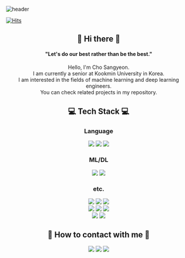 <!--
**JoSangYeon/JoSangYeon** is a ✨ _special_ ✨ repository because its `README.md` (this file) appears on your GitHub profile.

Here are some ideas to get you started:

- 🔭 I’m currently working on ...
- 🌱 I’m currently learning ...
- 👯 I’m looking to collaborate on ...
- 🤔 I’m looking for help with ...
- 💬 Ask me about ...
- 📫 How to reach me: ...
- 😄 Pronouns: ...
- ⚡ Fun fact: ...
-->
![header](https://capsule-render.vercel.app/api?type=waving&color=0:123456,100:9CCFFF&height=246&section=header&text=SangYeon%20Jo&fontSize=90&fontColor=BFCFFF)

[![Hits](https://hits.seeyoufarm.com/api/count/incr/badge.svg?url=https%3A%2F%2Fgithub.com%2FJoSangYeon&count_bg=%2379C83D&title_bg=%23555555&icon=&icon_color=%23E7E7E7&title=hits&edge_flat=false)](https://hits.seeyoufarm.com)

<h2 align="center">👋 Hi there 👋</h2>
<div align="center">
 <h4>"Let's do our best rather than be the best."</h4>

 Hello, I'm Cho Sangyeon.<br>
I am currently a senior at Kookmin University in Korea.<br>
I am interested in the fields of machine learning and deep learning engineers.<br>
You can check related projects in my repository.
</div>

<h2 align="center">💻 Tech Stack 💻</h2>
<h3 align="center">Language</h3>
<p align="center">
 <img src="https://img.shields.io/badge/-Python-brightgreen?style=flat-square&logo=python&logoColor=white"/>
 <img src="https://img.shields.io/badge/-Java-yellowgreen?style=flat-square&logo=java&logoColor=white"/>
 <img src="https://img.shields.io/badge/-C%2FC%2B%2B-informational?style=flat-square&logo=C%2B%2B&logoColor=white"/>
</p>
<h3 align="center">ML/DL</h3>
<p align="center">
 <img src="https://img.shields.io/badge/-PyTorch-orange?style=flat-square&logo=Pytorch&logoColor=white"/>
 <img src="https://img.shields.io/badge/-TensorFlow-critical?style=flat-square&logo=Tensorflow&logoColor=white"/>
</p>
<h3 align="center">etc.</h3>
<p align="center">
 <img src="https://img.shields.io/badge/-SQL-lightgrey?style=flat-square&logo=MySQL&logoColor=white"/>
 <img src="https://img.shields.io/badge/-Scala-lightgrey?style=flat-square&logo=Scala&logoColor=white"/>
 <img src="https://img.shields.io/badge/-Unity-lightgrey?style=flat-square&logo=Unity&logoColor=white"/>
 <br>
 <img src="https://img.shields.io/badge/-VS Code-blueviolet?style=flat-square&logo=Visual Studio Code&logoColor=white"/>
 <img src="https://img.shields.io/badge/-JetBrains Editor-ff69b4?style=flat-square&logo=JetBrains&logoColor=white"/>
 <img src="https://img.shields.io/badge/-Eclipse-0500A1?style=flat-square&logo=Eclipse IDE&logoColor=white"/>
 <br>
 <img src="https://img.shields.io/badge/-Windows-4CADF7?style=flat-square&logo=Windows&logoColor=white"/>
 <img src="https://img.shields.io/badge/-Ubuntu-CAE422?style=flat-square&logo=Ubuntu&logoColor=white"/>
</p>

<h2 align="center">📱 How to contact with me 📱</h2>
<p align="center">
 <a href="mailto:whtkddus98@gmail.com"><img src="https://img.shields.io/badge/-Gmail-red?style=flat-square&logo=Gmail&logoColor=white"/></a>
 <a href="mailto:whtkddus98@kookmin.ac.kr"><img src="https://img.shields.io/badge/-School Mail-0EE957?style=flat-square&logo=Angular Universal&logoColor=white"/></a>
 <a href="https://jsy-coding-blog.tistory.com/"><img src="https://img.shields.io/badge/-BLOG-CEF54D?style=flat-square&logo=Storyblok&logoColor=white"/></a>
</p>
